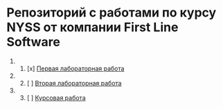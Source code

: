 # Репозиторий с работами по курсу NYSS от компании First Line Software 
1. 1. [x] [Первая лабораторная работа](https://github.com/GonarchX/NYSS-Course-repository/tree/master/SimpleNotebookProject)
2. 2. [ ] [Вторая лабораторная работа](https://github.com/GonarchX/NYSS-Course-repository/tree/master/Automatic%20data%20parser)
3. 3. [ ] [Курсовая работа](https://github.com/GonarchX/NYSS-Course-repository/tree/master/Course%20Work)
